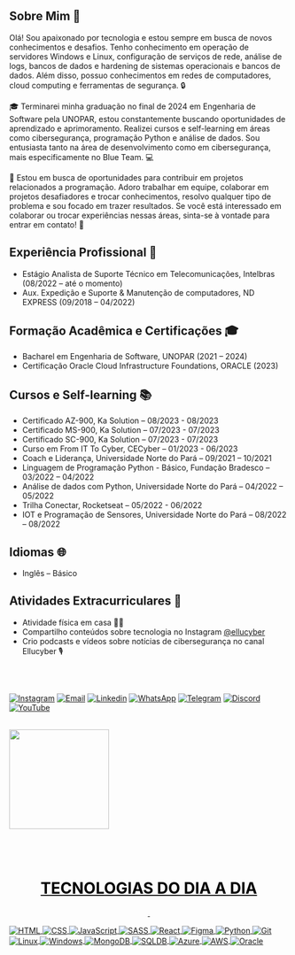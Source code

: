 <!-- MENSAGEM DE BOAS VINDAS -->

## Sobre Mim 🚀

Olá! Sou apaixonado por tecnologia e estou sempre em busca de novos conhecimentos e desafios. Tenho conhecimento em operação de servidores Windows e Linux, configuração de serviços de rede, análise de logs, bancos de dados e hardening de sistemas operacionais e bancos de dados. Além disso, possuo conhecimentos em redes de computadores, cloud computing e ferramentas de segurança. 🔒

🎓 Terminarei minha graduação no final de 2024 em Engenharia de Software pela UNOPAR, estou constantemente buscando oportunidades de aprendizado e aprimoramento. Realizei cursos e self-learning em áreas como cibersegurança, programação Python e análise de dados. Sou entusiasta tanto na área de desenvolvimento como em cibersegurança, mais especificamente no Blue Team. 💻

🔎 Estou em busca de oportunidades para contribuir em projetos relacionados a programação. Adoro trabalhar em equipe, colaborar em projetos desafiadores e trocar conhecimentos, resolvo qualquer tipo de problema e sou focado em trazer resultados. Se você está interessado em colaborar ou trocar experiências nessas áreas, sinta-se à vontade para entrar em contato! 🤝

## Experiência Profissional 💼

- Estágio Analista de Suporte Técnico em Telecomunicações, Intelbras (08/2022 – até o momento)
- Aux. Expedição e Suporte & Manutenção de computadores, ND EXPRESS (09/2018 – 04/2022)

## Formação Acadêmica e Certificações 🎓

- Bacharel em Engenharia de Software, UNOPAR (2021 – 2024)
- Certificação Oracle Cloud Infrastructure Foundations, ORACLE (2023) 

## Cursos e Self-learning 📚


- Certificado AZ-900, Ka Solution – 08/2023 - 08/2023
- Certificado MS-900, Ka Solution – 07/2023 - 07/2023
- Certificado SC-900, Ka Solution – 07/2023 - 07/2023
- Curso em From IT To Cyber, CECyber – 01/2023 - 06/2023
- Coach e Liderança, Universidade Norte do Pará – 09/2021 – 10/2021
- Linguagem de Programação Python - Básico, Fundação Bradesco – 03/2022 – 04/2022
- Análise de dados com Python, Universidade Norte do Pará – 04/2022 – 05/2022
- Trilha Conectar, Rocketseat – 05/2022 - 06/2022
- IOT e Programação de Sensores, Universidade Norte do Pará – 08/2022 – 08/2022


## Idiomas 🌐

- Inglês – Básico

## Atividades Extracurriculares 🌟

- Atividade física em casa 🏋️‍♀️
- Compartilho conteúdos sobre tecnologia no Instagram [@ellucyber](https://www.instagram.com/ellucyber)
- Crio podcasts e vídeos sobre notícias de cibersegurança no canal Ellucyber 🎙️


<address style="text-align: center;">&nbsp;</address>


<br>

<!-- LINK DAS REDES SOCIAIS -->

[![Instagram](https://img.shields.io/badge/Instagram-E4405F?style=for-the-badge&logo=instagram&logoColor=white)](https://instagram.com/mauriciomholiveira)
[![Email](https://img.shields.io/badge/-Email-%23333?style=for-the-badge&logo=icloud&logoColor=blue)](mailto:mauriciomholiveira@icloud.com)
[![Linkedin](https://img.shields.io/badge/LinkedIn-0077B5?style=for-the-badge&logo=linkedin&logoColor=white)](https://www.linkedin.com/in/mauriciomholiveira)
[![WhatsApp](https://img.shields.io/badge/WhatsApp-25D366?style=for-the-badge&logo=whatsapp&logoColor=white)](https://api.whatsapp.com/send?phone=5548988515644&text=Oi%20Mauricio%2C%20eu%20vim%20pelo%20GitHub)
[![Telegram](https://img.shields.io/badge/Telegram-2CA5E0?style=for-the-badge&logo=telegram&logoColor=white)](https://t.me/mauriciomholiveira)
[![Discord](https://img.shields.io/badge/Discord-7289DA?style=for-the-badge&logo=discord&logoColor=white)](https://discord.com/channels/@me/307634498483388427)
[![YouTube](https://img.shields.io/badge/YouTube-FF0000?style=for-the-badge&logo=youtube&logoColor=white)](https://www.youtube.com/@ellucyber)
<br>
<br>

<!-- DISPLAY STATS E LINGUAGENS MAIS USADAS -->
 <div>
  <a href="https://github.com/mauriciomholiveira">
  <img height="180em" src="https://github-readme-stats.vercel.app/api/top-langs/?username=mauriciomholiveira&layout=compact&langs_count=10&theme=radical"/>
</div>
<br>
<br>

<!-- TEXTO DAS TECNOLOGIAS -->

<div style="display: inline_block"><br>
<h1 style="text-align: center;"><span style="color:#000000"><strong>TECNOLOGIAS DO DIA A DIA</strong></span></h1>

<p style="text-align: center;">&nbsp;</p>

<!-- ICONES DAS TECNOLOGIAS -->

  <img align="center" alt="HTML" src="https://img.shields.io/badge/HTML-239120?style=for-the-badge&logo=html5&logoColor=white">
  <img align="center" alt="CSS" src="https://img.shields.io/badge/CSS-239120?&style=for-the-badge&logo=css3&logoColor=white">
  <img align="center" alt="JavaScript" src="https://img.shields.io/badge/JavaScript-F7DF1E?style=for-the-badge&logo=javascript&logoColor=black">
  <img align="center" alt="SASS" src="https://img.shields.io/badge/Sass-CC6699?style=for-the-badge&logo=sass&logoColor=white">
  <img align="center" alt="React" src="https://img.shields.io/badge/React-20232A?style=for-the-badge&logo=react&logoColor=61DAFB">
  <img align="center" alt="Figma" src="https://img.shields.io/badge/Figma-F24E1E?style=for-the-badge&logo=figma&logoColor=white">
  <img align="center" alt="Python" src="https://img.shields.io/badge/Python-14354C?style=for-the-badge&logo=python&logoColor=white">
  <img align="center" alt="Git" src="https://img.shields.io/badge/GIT-E44C30?style=for-the-badge&logo=git&logoColor=white">
  <img align="center" alt="Linux" src="https://img.shields.io/badge/Linux-FCC624?style=for-the-badge&logo=linux&logoColor=black">
  <img align="center" alt="Windows" src="https://img.shields.io/badge/Windows-0078D6?style=for-the-badge&logo=windows&logoColor=white">
  <img align="center" alt="MongoDB" src="https://img.shields.io/badge/MongoDB-4EA94B?style=for-the-badge&logo=mongodb&logoColor=white">
  <img align="center" alt="SQLDB" src="https://img.shields.io/badge/MySQL-005C84?style=for-the-badge&logo=mysql&logoColor=white">
  <img align="center" alt="Azure" src="https://img.shields.io/badge/Microsoft_Azure-0089D6?style=for-the-badge&logo=microsoft-azure&logoColor=white">
  <img align="center" alt="AWS" src="https://img.shields.io/badge/Amazon_AWS-232F3E?style=for-the-badge&logo=amazon-aws&logoColor=white">
  <img align="center" alt="Oracle" src="https://img.shields.io/badge/Oracle-F80000?style=for-the-badge&logo=Oracle&logoColor=white">
  



  
</div>
 
 <br>
